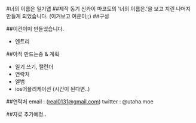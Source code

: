 #너의 이름은 일기앱
##제작 동기
신카이 마코토의 '너의 이름은.'을 보고 지린 나머지 만들게 되었습니다. (이거보고 여운이;;)
##구성

##이건이미 만들었습니다.
* 엔트리

##아직 만드는중 & 계획
* 일기 쓰기, 캘린더
* 연락처
* 엘범
* ios어플리케이션 (시간이 된다면..)

##연락처
email : (real0131@gmail.com)
twitter : @utaha.moe

##자료
추가예정..
